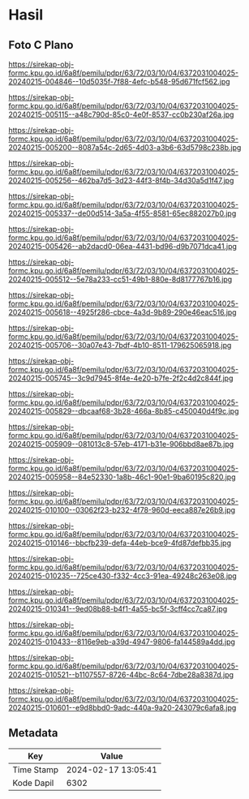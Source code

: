 # Hasil

## Foto C Plano

https://sirekap-obj-formc.kpu.go.id/6a8f/pemilu/pdpr/63/72/03/10/04/6372031004025-20240215-004846--10d5035f-7f88-4efc-b548-95d671fcf562.jpg

https://sirekap-obj-formc.kpu.go.id/6a8f/pemilu/pdpr/63/72/03/10/04/6372031004025-20240215-005115--a48c790d-85c0-4e0f-8537-cc0b230af26a.jpg

https://sirekap-obj-formc.kpu.go.id/6a8f/pemilu/pdpr/63/72/03/10/04/6372031004025-20240215-005200--8087a54c-2d65-4d03-a3b6-63d5798c238b.jpg

https://sirekap-obj-formc.kpu.go.id/6a8f/pemilu/pdpr/63/72/03/10/04/6372031004025-20240215-005256--462ba7d5-3d23-44f3-8f4b-34d30a5d1f47.jpg

https://sirekap-obj-formc.kpu.go.id/6a8f/pemilu/pdpr/63/72/03/10/04/6372031004025-20240215-005337--de00d514-3a5a-4f55-8581-65ec882027b0.jpg

https://sirekap-obj-formc.kpu.go.id/6a8f/pemilu/pdpr/63/72/03/10/04/6372031004025-20240215-005426--ab2dacd0-06ea-4431-bd96-d9b7071dca41.jpg

https://sirekap-obj-formc.kpu.go.id/6a8f/pemilu/pdpr/63/72/03/10/04/6372031004025-20240215-005512--5e78a233-cc51-49b1-880e-8d8177767b16.jpg

https://sirekap-obj-formc.kpu.go.id/6a8f/pemilu/pdpr/63/72/03/10/04/6372031004025-20240215-005618--4925f286-cbce-4a3d-9b89-290e46eac516.jpg

https://sirekap-obj-formc.kpu.go.id/6a8f/pemilu/pdpr/63/72/03/10/04/6372031004025-20240215-005706--30a07e43-7bdf-4b10-8511-179625065918.jpg

https://sirekap-obj-formc.kpu.go.id/6a8f/pemilu/pdpr/63/72/03/10/04/6372031004025-20240215-005745--3c9d7945-8f4e-4e20-b7fe-2f2c4d2c844f.jpg

https://sirekap-obj-formc.kpu.go.id/6a8f/pemilu/pdpr/63/72/03/10/04/6372031004025-20240215-005829--dbcaaf68-3b28-466a-8b85-c450040d4f9c.jpg

https://sirekap-obj-formc.kpu.go.id/6a8f/pemilu/pdpr/63/72/03/10/04/6372031004025-20240215-005909--081013c8-57eb-4171-b31e-906bbd8ae87b.jpg

https://sirekap-obj-formc.kpu.go.id/6a8f/pemilu/pdpr/63/72/03/10/04/6372031004025-20240215-005958--84e52330-1a8b-46c1-90e1-9ba60195c820.jpg

https://sirekap-obj-formc.kpu.go.id/6a8f/pemilu/pdpr/63/72/03/10/04/6372031004025-20240215-010100--03062f23-b232-4f78-960d-eeca887e26b9.jpg

https://sirekap-obj-formc.kpu.go.id/6a8f/pemilu/pdpr/63/72/03/10/04/6372031004025-20240215-010146--bbcfb239-defa-44eb-bce9-4fd87defbb35.jpg

https://sirekap-obj-formc.kpu.go.id/6a8f/pemilu/pdpr/63/72/03/10/04/6372031004025-20240215-010235--725ce430-f332-4cc3-91ea-49248c263e08.jpg

https://sirekap-obj-formc.kpu.go.id/6a8f/pemilu/pdpr/63/72/03/10/04/6372031004025-20240215-010341--9ed08b88-b4f1-4a55-bc5f-3cff4cc7ca87.jpg

https://sirekap-obj-formc.kpu.go.id/6a8f/pemilu/pdpr/63/72/03/10/04/6372031004025-20240215-010433--8116e9eb-a39d-4947-9806-fa144589a4dd.jpg

https://sirekap-obj-formc.kpu.go.id/6a8f/pemilu/pdpr/63/72/03/10/04/6372031004025-20240215-010521--b1107557-8726-44bc-8c64-7dbe28a8387d.jpg

https://sirekap-obj-formc.kpu.go.id/6a8f/pemilu/pdpr/63/72/03/10/04/6372031004025-20240215-010601--e9d8bbd0-9adc-440a-9a20-243079c6afa8.jpg


## Metadata

| Key        | Value               |
| ---------- | ------------------- |
| Time Stamp | 2024-02-17 13:05:41 |
| Kode Dapil | 6302                |




